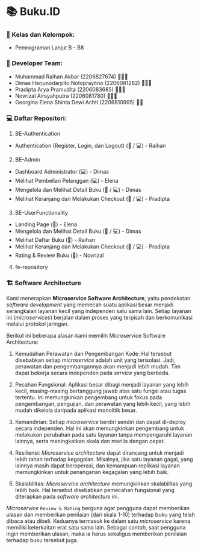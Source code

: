 # 📚 Buku.ID

### 📝 Kelas dan Kelompok:
* Pemrograman Lanjut B - B8

### 👤 Developer Team:
* Muhammad Raihan Akbar (2206827674) 🧔🏻‍♂️
* Dimas Herjunodarpito Notoprayitno (2206081282) 🧔🏻‍♂️
* Pradipta Arya Pramudita (2206083685) 🧔🏻‍♂️
* Novrizal Airsyahputra (2206081780) 🧔🏻‍♂️
* Georgina Elena Shinta Dewi Achti (2206810995) 👩🏻

### 💻 Daftar Repositori:

1. BE-Authentication

- Authentication (Register, Login, dan Logout)  (🙋 / 💻) - Raihan

2. BE-Admin

- Dashboard Administrator (💻) - Dimas
- Melihat Pembelian Pelanggan (💻) - Elena
- Mengelola dan Melihat Detail Buku  (🙋 / 💻) - Dimas
- Melihat Keranjang dan Melakukan Checkout  (🙋 / 💻) - Pradipta

3. BE-UserFunctionality

- Landing Page (🙋) - Elena
- Mengelola dan Melihat Detail Buku  (🙋 / 💻) - Dimas
- Melihat Daftar Buku (🙋) - Raihan
- Melihat Keranjang dan Melakukan Checkout  (🙋 / 💻) - Pradipta
- Rating & Review Buku  (🙋) - Novrizal

4. fe-repository

### 🏗️ Software Architecture
Kami menerapkan **Microservice Software Architecture**, yaitu pendekatan _software development_ yang memecah suatu aplikasi besar menjadi serangkaian layanan kecil yang independen satu sama lain. Setiap layanan ini (_microservices_) berjalan dalam proses yang terpisah dan berkomunikasi melalui protokol jaringan.

Berikut ini beberapa alasan kami memilih Microservice Software Architecture:

1. Kemudahan Perawatan dan Pengembangan Kode: Hal tersebut disebabkan setiap _microservice_ adalah unit yang terisolasi. Jadi, perawatan dan pengembangannya akan menjadi lebih mudah. Tim dapat bekerja secara independen pada _service_ yang berbeda.

2. Pecahan Fungsional: Aplikasi besar dibagi menjadi layanan yang lebih kecil, masing-masing bertanggung jawab atas satu fungsi atau tugas tertentu. Ini memungkinkan pengembang untuk fokus pada pengembangan, pengujian, dan perawatan yang lebih kecil, yang lebih mudah dikelola daripada aplikasi monolitik besar.

3. Kemandirian: Setiap _microservice_ berdiri sendiri dan dapat di-deploy secara independen. Hal ini akan memungkinkan pengembang untuk melakukan perubahan pada satu layanan tanpa mempengaruhi layanan lainnya, serta meningkatkan skala dan merilis dengan cepat.

4. Resiliensi: _Microservice architecture_ dapat dirancang untuk menjadi lebih tahan terhadap kegagalan. Misalnya, jika satu layanan gagal, yang lainnya masih dapat beroperasi, dan kemampuan replikasi layanan memungkinkan untuk penanganan kegagalan yang lebih baik.

5. Skalabilitas: _Microservice architecture_ memungkinkan skalabilitas yang lebih baik. Hal tersebut disebabkan pemecahan fungsional yang diterapkan pada _software architecture_ ini.

_Microservice_ `Review & Rating` berguna agar pengguna dapat memberikan ulasan dan memberikan penilaian (dari skala 1-10) terhadap buku yang telah dibaca atau dibeli. 
Keduanya termasuk ke dalam satu _microservice_ karena memiliki keterkaitan erat satu sama lain. 
Sebagai contoh, saat pengguna ingin memberikan ulasan, maka ia harus sekaligus memberikan penilaian terhadap buku tersebut juga. 